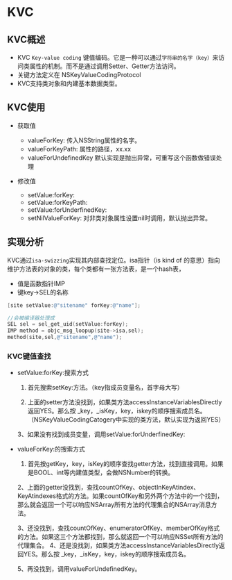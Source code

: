 # KVC

## KVC概述

- KVC `Key-value coding` 键值编码。它是一种可以通过`字符串的名字（key）`来访问类属性的机制。而不是通过调用Setter、Getter方法访问。
- 关键方法定义在 NSKeyValueCodingProtocol
- KVC支持类对象和内建基本数据类型。

## KVC使用

* 获取值
    - valueForKey: 传入NSString属性的名字。
    - valueForKeyPath: 属性的路径，xx.xx
    - valueForUndefinedKey 默认实现是抛出异常，可重写这个函数做错误处理

* 修改值
    - setValue:forKey:
    - setValue:forKeyPath:
    - setValue:forUnderfinedKey:
    - setNilValueForKey: 对非类对象属性设置nil时调用，默认抛出异常。
    
## 实现分析
KVC通过`isa-swizzing`实现其内部查找定位。isa指针（is kind of 的意思）指向维护方法表的对象的类，每个类都有一张方法表，是一个hash表，
- 值是函数指针IMP
- 键key->SEL的名称

```objectivec
[site setValue:@"sitename" forKey:@"name"];

//会被编译器处理成
SEL sel = sel_get_uid(setValue:forKey);
IMP method = objc_msg_loopup(site->isa,sel);
method(site,sel,@"sitename",@"name");
```
### KVC键值查找

- setValue:forKey:搜索方式

    1. 首先搜索setKey:方法。（key指成员变量名，首字母大写）

    2. 上面的setter方法没找到，如果类方法accessInstanceVariablesDirectly返回YES。那么按 _key，_isKey，key，iskey的顺序搜索成员名。（NSKeyValueCodingCatogery中实现的类方法，默认实现为返回YES）

    3、如果没有找到成员变量，调用setValue:forUnderfinedKey:

- valueForKey:的搜索方式

    1. 首先按getKey，key，isKey的顺序查找getter方法，找到直接调用。如果是BOOL、int等内建值类型，会做NSNumber的转换。

    2、上面的getter没找到，查找countOfKey、objectInKeyAtindex、KeyAtindexes格式的方法。如果countOfKey和另外两个方法中的一个找到，那么就会返回一个可以响应NSArray所有方法的代理集合的NSArray消息方法。

    3、还没找到，查找countOfKey、enumeratorOfKey、memberOfKey格式的方法。如果这三个方法都找到，那么就返回一个可以响应NSSet所有方法的代理集合。
    4、还是没找到，如果类方法accessInstanceVariablesDirectly返回YES。那么按 _key，_isKey，key，iskey的顺序搜索成员名。

    5、再没找到，调用valueForUndefinedKey。